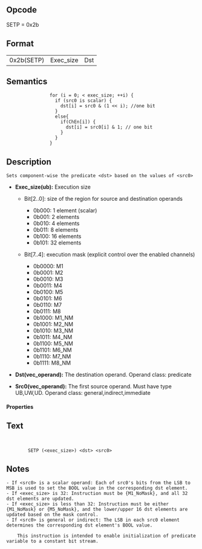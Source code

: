<!---======================= begin_copyright_notice ============================

Copyright (c) 2019-2021 Intel Corporation

Permission is hereby granted, free of charge, to any person obtaining a copy
of this software and associated documentation files (the "Software"),
to deal in the Software without restriction, including without limitation
the rights to use, copy, modify, merge, publish, distribute, sublicense,
and/or sell copies of the Software, and to permit persons to whom
the Software is furnished to do so, subject to the following conditions:

The above copyright notice and this permission notice shall be included
in all copies or substantial portions of the Software.

THE SOFTWARE IS PROVIDED "AS IS", WITHOUT WARRANTY OF ANY KIND, EXPRESS OR
IMPLIED, INCLUDING BUT NOT LIMITED TO THE WARRANTIES OF MERCHANTABILITY,
FITNESS FOR A PARTICULAR PURPOSE AND NONINFRINGEMENT. IN NO EVENT SHALL THE
AUTHORS OR COPYRIGHT HOLDERS BE LIABLE FOR ANY CLAIM, DAMAGES OR OTHER
LIABILITY, WHETHER IN AN ACTION OF CONTRACT, TORT OR OTHERWISE, ARISING
FROM, OUT OF OR IN CONNECTION WITH THE SOFTWARE OR THE USE OR OTHER DEALINGS
IN THE SOFTWARE.

============================= end_copyright_notice ==========================-->

 

## Opcode

  SETP = 0x2b

## Format

| | | |
| --- | --- | --- |
| 0x2b(SETP) | Exec_size | Dst | Src0 |


## Semantics




                    for (i = 0; < exec_size; ++i) {
                      if (src0 is scalar) {
                        dst[i] = src0 & (1 << i); //one bit
                      }
                      else{
                        if(ChEn[i]) {
                          dst[i] = src0[i] & 1; // one bit
                        }
                      }
                    }

## Description


    Sets component-wise the predicate <dst> based on the values of <src0>

- **Exec_size(ub):** Execution size
 
  - Bit[2..0]: size of the region for source and destination operands
 
    - 0b000:  1 element (scalar) 
    - 0b001:  2 elements 
    - 0b010:  4 elements 
    - 0b011:  8 elements 
    - 0b100:  16 elements 
    - 0b101:  32 elements 
  - Bit[7..4]: execution mask (explicit control over the enabled channels)
 
    - 0b0000:  M1 
    - 0b0001:  M2 
    - 0b0010:  M3 
    - 0b0011:  M4 
    - 0b0100:  M5 
    - 0b0101:  M6 
    - 0b0110:  M7 
    - 0b0111:  M8 
    - 0b1000:  M1_NM 
    - 0b1001:  M2_NM 
    - 0b1010:  M3_NM 
    - 0b1011:  M4_NM 
    - 0b1100:  M5_NM 
    - 0b1101:  M6_NM 
    - 0b1110:  M7_NM 
    - 0b1111:  M8_NM
- **Dst(vec_operand):** The destination operand. Operand class: predicate

- **Src0(vec_operand):** The first source operand. Must have type UB,UW,UD. Operand class: general,indirect,immediate

#### Properties


## Text
```
    

		SETP (<exec_size>) <dst> <src0>
```



## Notes



    - If <src0> is a scalar operand: Each of src0's bits from the LSB to MSB is used to set the BOOL value in the corresponding dst element.
    - If <exec_size> is 32: Instruction must be {M1_NoMask}, and all 32 dst elements are updated.
    - If <exec_size> is less than 32: Instruction must be either {M1_NoMask} or {M5_NoMask}, and the lower/upper 16 dst elements are updated based on the mask control.
    - If <src0> is general or indirect: The LSB in each src0 element determines the corresponding dst element's BOOL value.

		This instruction is intended to enable initialization of predicate variable to a constant bit stream.

